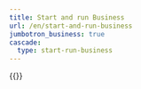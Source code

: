 ```yaml
---
title: Start and run Business
url: /en/start-and-run-business
jumbotron_business: true
cascade:
  type: start-run-business
---
```


{{<latest-news count="4" newscategory="business">}}
